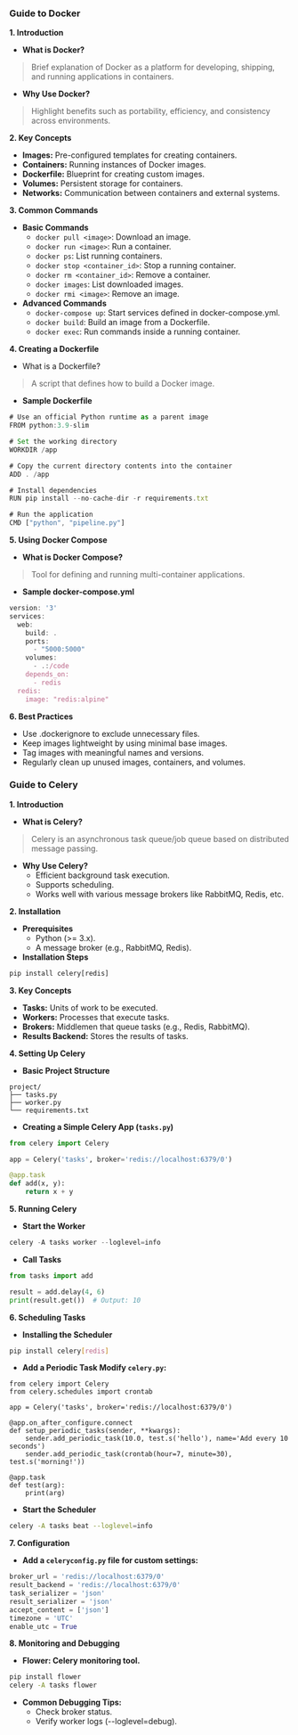 ### Guide to Docker

<b>1. Introduction</b>
- <b>What is Docker?</b>
>Brief explanation of Docker as a platform for developing, shipping, and running applications in containers.
- <b>Why Use Docker?</b>
>Highlight benefits such as portability, efficiency, and consistency across environments.

<b>2. Key Concepts</b>
- <b>Images:</b> Pre-configured templates for creating containers.
- <b>Containers:</b> Running instances of Docker images.
- <b>Dockerfile:</b> Blueprint for creating custom images.
- <b>Volumes:</b> Persistent storage for containers.
- <b>Networks:</b> Communication between containers and external systems.

<b>3. Common Commands</b>
- <b>Basic Commands</b>
    - ```docker pull <image>```: Download an image.
    - ```docker run <image>```: Run a container.
    - ```docker ps```: List running containers.
    - ```docker stop <container_id>```: Stop a running container.
    - ```docker rm <container_id>```: Remove a container.
    - ```docker images```: List downloaded images.
    - ```docker rmi <image>```: Remove an image.
- <b>Advanced Commands</b>
    - ```docker-compose up```: Start services defined in docker-compose.yml.
    - ```docker build```: Build an image from a Dockerfile.
    - ```docker exec```: Run commands inside a running container.

<b>4. Creating a Dockerfile</b>
- What is a Dockerfile?
> A script that defines how to build a Docker image.

- <b> Sample Dockerfile</b>
```typescript
# Use an official Python runtime as a parent image
FROM python:3.9-slim

# Set the working directory
WORKDIR /app

# Copy the current directory contents into the container
ADD . /app

# Install dependencies
RUN pip install --no-cache-dir -r requirements.txt

# Run the application
CMD ["python", "pipeline.py"]
```

<b>5. Using Docker Compose</b>
- <b>What is Docker Compose?</b>
> Tool for defining and running multi-container applications.

- <b>Sample docker-compose.yml</b>

```typescript
version: '3'
services:
  web:
    build: .
    ports:
      - "5000:5000"
    volumes:
      - .:/code
    depends_on:
      - redis
  redis:
    image: "redis:alpine"
```

<b>6. Best Practices</b>
- Use .dockerignore to exclude unnecessary files.
- Keep images lightweight by using minimal base images.
- Tag images with meaningful names and versions.
- Regularly clean up unused images, containers, and volumes.


### Guide to Celery
<b>1. Introduction</b>
- <b>What is Celery?</b>
> Celery is an asynchronous task queue/job queue based on distributed message passing.
- <b>Why Use Celery?</b>
    - Efficient background task execution.
    - Supports scheduling.
    - Works well with various message brokers like RabbitMQ, Redis, etc.

<b>2. Installation</b>
- <b>Prerequisites</b>
    - Python (>= 3.x).
    - A message broker (e.g., RabbitMQ, Redis).
- <b>Installation Steps</b>
```typescript
pip install celery[redis]
```
<b>3. Key Concepts</b>
- <b>Tasks:</b> Units of work to be executed.
- <b>Workers:</b> Processes that execute tasks.
- <b>Brokers:</b> Middlemen that queue tasks (e.g., Redis, RabbitMQ).
- <b>Results Backend:</b> Stores the results of tasks.

<b>4. Setting Up Celery</b>
- <b>Basic Project Structure</b>
```
project/
├── tasks.py
├── worker.py
└── requirements.txt
```

- <b>Creating a Simple Celery App (```tasks.py```)</b>
```python
from celery import Celery

app = Celery('tasks', broker='redis://localhost:6379/0')

@app.task
def add(x, y):
    return x + y
```

<b>5. Running Celery</b>
- <b>Start the Worker</b>
```typescript
celery -A tasks worker --loglevel=info
```
- <b>Call Tasks</b>
```python
from tasks import add

result = add.delay(4, 6)
print(result.get())  # Output: 10
```

<b>6. Scheduling Tasks</b>
- <b>Installing the Scheduler</b>
```bash
pip install celery[redis]
```
- <b>Add a Periodic Task Modify ```celery.py```:</b>
```pyhton
from celery import Celery
from celery.schedules import crontab

app = Celery('tasks', broker='redis://localhost:6379/0')

@app.on_after_configure.connect
def setup_periodic_tasks(sender, **kwargs):
    sender.add_periodic_task(10.0, test.s('hello'), name='Add every 10 seconds')
    sender.add_periodic_task(crontab(hour=7, minute=30), test.s('morning!'))

@app.task
def test(arg):
    print(arg)
```

- <b>Start the Scheduler</b>
```bash
celery -A tasks beat --loglevel=info
```
<b>7. Configuration</b>
- <b>Add a ```celeryconfig.py``` file for custom settings:</b>
```python
broker_url = 'redis://localhost:6379/0'
result_backend = 'redis://localhost:6379/0'
task_serializer = 'json'
result_serializer = 'json'
accept_content = ['json']
timezone = 'UTC'
enable_utc = True
```

<b>8. Monitoring and Debugging</b>
- <b>Flower: Celery monitoring tool.</b>
```bash
pip install flower
celery -A tasks flower
```

- <b>Common Debugging Tips:</b>
    - Check broker status.
    - Verify worker logs (--loglevel=debug).


